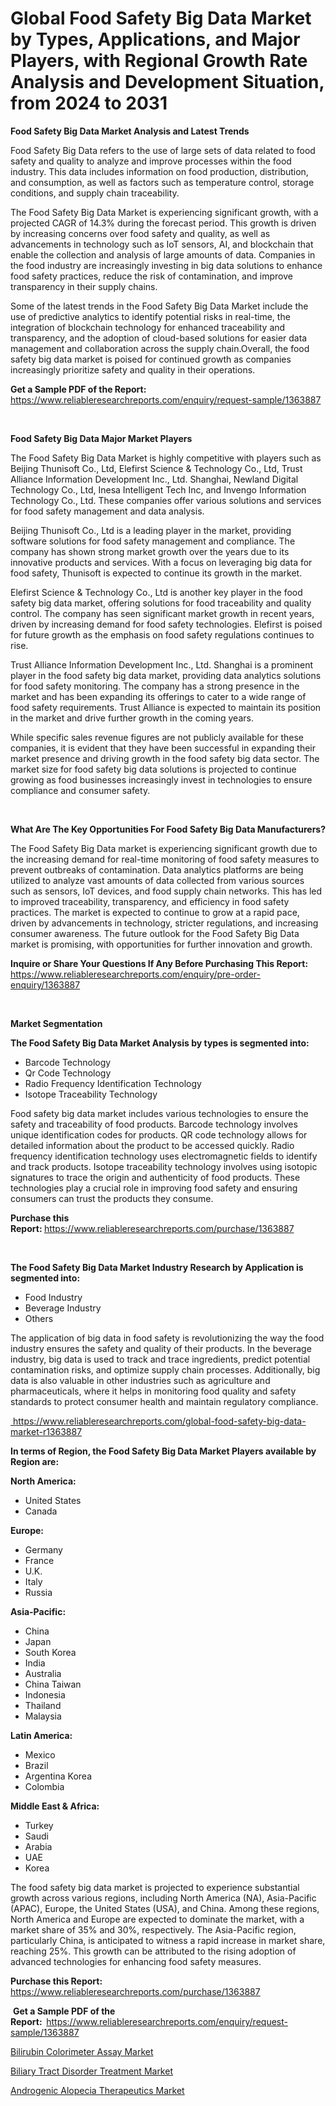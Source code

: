 <p><h1>Global Food Safety Big Data Market by Types, Applications, and Major Players, with Regional Growth Rate Analysis and Development Situation, from 2024 to 2031</h1></p><p><strong>Food Safety Big Data Market Analysis and Latest Trends</strong></p>
<p><p>Food Safety Big Data refers to the use of large sets of data related to food safety and quality to analyze and improve processes within the food industry. This data includes information on food production, distribution, and consumption, as well as factors such as temperature control, storage conditions, and supply chain traceability.</p><p>The Food Safety Big Data Market is experiencing significant growth, with a projected CAGR of 14.3% during the forecast period. This growth is driven by increasing concerns over food safety and quality, as well as advancements in technology such as IoT sensors, AI, and blockchain that enable the collection and analysis of large amounts of data. Companies in the food industry are increasingly investing in big data solutions to enhance food safety practices, reduce the risk of contamination, and improve transparency in their supply chains.</p><p>Some of the latest trends in the Food Safety Big Data Market include the use of predictive analytics to identify potential risks in real-time, the integration of blockchain technology for enhanced traceability and transparency, and the adoption of cloud-based solutions for easier data management and collaboration across the supply chain.Overall, the food safety big data market is poised for continued growth as companies increasingly prioritize safety and quality in their operations.</p></p>
<p><strong>Get a Sample PDF of the Report:&nbsp;</strong> <a href="https://www.reliableresearchreports.com/enquiry/request-sample/1363887">https://www.reliableresearchreports.com/enquiry/request-sample/1363887</a></p>
<p>&nbsp;</p>
<p><strong>Food Safety Big Data Major Market Players</strong></p>
<p><p>The Food Safety Big Data Market is highly competitive with players such as Beijing Thunisoft Co., Ltd, Elefirst Science & Technology Co., Ltd, Trust Alliance Information Development Inc., Ltd. Shanghai, Newland Digital Technology Co., Ltd, Inesa Intelligent Tech Inc, and Invengo Information Technology Co., Ltd. These companies offer various solutions and services for food safety management and data analysis.</p><p>Beijing Thunisoft Co., Ltd is a leading player in the market, providing software solutions for food safety management and compliance. The company has shown strong market growth over the years due to its innovative products and services. With a focus on leveraging big data for food safety, Thunisoft is expected to continue its growth in the market.</p><p>Elefirst Science & Technology Co., Ltd is another key player in the food safety big data market, offering solutions for food traceability and quality control. The company has seen significant market growth in recent years, driven by increasing demand for food safety technologies. Elefirst is poised for future growth as the emphasis on food safety regulations continues to rise.</p><p>Trust Alliance Information Development Inc., Ltd. Shanghai is a prominent player in the food safety big data market, providing data analytics solutions for food safety monitoring. The company has a strong presence in the market and has been expanding its offerings to cater to a wide range of food safety requirements. Trust Alliance is expected to maintain its position in the market and drive further growth in the coming years.</p><p>While specific sales revenue figures are not publicly available for these companies, it is evident that they have been successful in expanding their market presence and driving growth in the food safety big data sector. The market size for food safety big data solutions is projected to continue growing as food businesses increasingly invest in technologies to ensure compliance and consumer safety.</p></p>
<p>&nbsp;</p>
<p><strong>What Are The Key Opportunities For Food Safety Big Data Manufacturers?</strong></p>
<p><p>The Food Safety Big Data market is experiencing significant growth due to the increasing demand for real-time monitoring of food safety measures to prevent outbreaks of contamination. Data analytics platforms are being utilized to analyze vast amounts of data collected from various sources such as sensors, IoT devices, and food supply chain networks. This has led to improved traceability, transparency, and efficiency in food safety practices. The market is expected to continue to grow at a rapid pace, driven by advancements in technology, stricter regulations, and increasing consumer awareness. The future outlook for the Food Safety Big Data market is promising, with opportunities for further innovation and growth.</p></p>
<p><strong>Inquire or Share Your Questions If Any Before Purchasing This Report:</strong> <a href="https://www.reliableresearchreports.com/enquiry/pre-order-enquiry/1363887">https://www.reliableresearchreports.com/enquiry/pre-order-enquiry/1363887</a></p>
<p>&nbsp;</p>
<p><strong>Market Segmentation</strong></p>
<p><strong>The Food Safety Big Data Market Analysis by types is segmented into:</strong></p>
<p><ul><li>Barcode Technology</li><li>Qr Code Technology</li><li>Radio Frequency Identification Technology</li><li>Isotope Traceability Technology</li></ul></p>
<p><p>Food safety big data market includes various technologies to ensure the safety and traceability of food products. Barcode technology involves unique identification codes for products. QR code technology allows for detailed information about the product to be accessed quickly. Radio frequency identification technology uses electromagnetic fields to identify and track products. Isotope traceability technology involves using isotopic signatures to trace the origin and authenticity of food products. These technologies play a crucial role in improving food safety and ensuring consumers can trust the products they consume.</p></p>
<p><strong>Purchase this Report:&nbsp;</strong><a href="https://www.reliableresearchreports.com/purchase/1363887">https://www.reliableresearchreports.com/purchase/1363887</a></p>
<p>&nbsp;</p>
<p><strong>The Food Safety Big Data Market Industry Research by Application is segmented into:</strong></p>
<p><ul><li>Food Industry</li><li>Beverage Industry</li><li>Others</li></ul></p>
<p><p>The application of big data in food safety is revolutionizing the way the food industry ensures the safety and quality of their products. In the beverage industry, big data is used to track and trace ingredients, predict potential contamination risks, and optimize supply chain processes. Additionally, big data is also valuable in other industries such as agriculture and pharmaceuticals, where it helps in monitoring food quality and safety standards to protect consumer health and maintain regulatory compliance.</p></p>
<p><a href="https://www.reliableresearchreports.com/global-food-safety-big-data-market-r1363887">&nbsp;https://www.reliableresearchreports.com/global-food-safety-big-data-market-r1363887</a></p>
<p><strong>In terms of Region, the Food Safety Big Data Market Players available by Region are:</strong></p>
<p>
    <p> <strong> North America: </strong>
        <ul>
            <li>United States</li>
            <li>Canada</li>
        </ul>
        </p> 
    <p> <strong> Europe: </strong>
        <ul>
            <li>Germany</li>
            <li>France</li>
            <li>U.K.</li>
            <li>Italy</li>
            <li>Russia</li>
        </ul>
        </p> 
    <p> <strong> Asia-Pacific: </strong>
        <ul>
            <li>China</li>
            <li>Japan</li>
            <li>South Korea</li>
            <li>India</li>
            <li>Australia</li>
            <li>China Taiwan</li>
            <li>Indonesia</li>
            <li>Thailand</li>
            <li>Malaysia</li>
        </ul>
        </p> 
    <p> <strong> Latin America: </strong>
        <ul>
            <li>Mexico</li>
            <li>Brazil</li>
            <li>Argentina Korea</li>
            <li>Colombia</li>
        </ul>
        </p> 
    <p> <strong> Middle East & Africa: </strong>
        <ul>
            <li>Turkey</li>
            <li>Saudi</li>
            <li>Arabia</li>
            <li>UAE</li>
            <li>Korea</li>
        </ul>
    </p>
    </p>
<p><p>The food safety big data market is projected to experience substantial growth across various regions, including North America (NA), Asia-Pacific (APAC), Europe, the United States (USA), and China. Among these regions, North America and Europe are expected to dominate the market, with a market share of 35% and 30%, respectively. The Asia-Pacific region, particularly China, is anticipated to witness a rapid increase in market share, reaching 25%. This growth can be attributed to the rising adoption of advanced technologies for enhancing food safety measures.</p></p>
<p><strong>Purchase this Report: </strong><a href="https://www.reliableresearchreports.com/purchase/1363887">https://www.reliableresearchreports.com/purchase/1363887</a></p>
<p>&nbsp;<strong>Get a Sample PDF of the Report:&nbsp;&nbsp;</strong><a href="https://www.reliableresearchreports.com/enquiry/request-sample/1363887">https://www.reliableresearchreports.com/enquiry/request-sample/1363887</a></p>
<p><strong></strong></p>
<p><p><a href="https://github.com/lylyparadise/Market-Research-Report-List-4/blob/main/bilirubin-colorimeter-assay-market.md">Bilirubin Colorimeter Assay Market</a></p><p><a href="https://github.com/GroverBarry/Market-Research-Report-List-6/blob/main/biliary-tract-disorder-treatment-market.md">Biliary Tract Disorder Treatment Market</a></p><p><a href="https://github.com/johnbach50/Market-Research-Report-List-4/blob/main/androgenic-alopecia-therapeutics-market.md">Androgenic Alopecia Therapeutics Market</a></p></p>